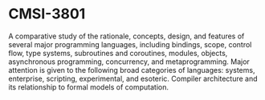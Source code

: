 # CMSI-3801
A comparative study of the rationale, concepts, design, and features of several major programming languages, including bindings, scope, control flow, type systems, subroutines and coroutines, modules, objects, asynchronous programming, concurrency, and metaprogramming. Major attention is given to the following broad categories of languages: systems, enterprise, scripting, experimental, and esoteric. Compiler architecture and its relationship to formal models of computation.
